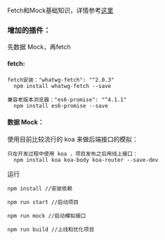 Fetch和Mock基础知识，详情参考[这里](./docs/README.md)

### 增加的插件：

先数据 Mock，再fetch

#### fetch:
	
	fetch安装："whatwg-fetch": "^2.0.3"
	  npm install whatwg-fetch --save

	兼容老版本浏览器："es6-promise": "^4.1.1"
	  npm install es6-promise --save

#### 数据 Mock：

使用目前比较流行的 koa 来做后端接口的模拟：

	只在开发过程中使用 koa ，项目发布之后用线上接口：
	  npm install koa koa-body koa-router --save-dev


运行

	npm install //安装依赖

	npm run start //启动项目

	npm run mock //启动模拟接口

	npm run build //上线和优化项目
